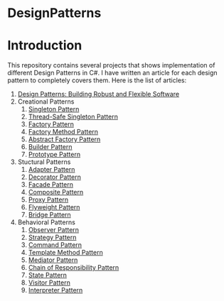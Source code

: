 # DesignPatterns
# Introduction
This repository contains several projects that shows implementation of different Design Patterns in C#.
I have written an article for each design pattern to completely covers them. Here is the list of articles:
<ol style="text-align: left;">
<li><a href="https://manish4dotnet.blogspot.com/2023/08/design-patterns-building-robust-and.html" target="_blank">Design Patterns: Building Robust and Flexible Software</a></li>
  <li>Creational Patterns
    <ol>
      <li><a href="https://manish4dotnet.blogspot.com/2023/08/design-pattern-singleton-design-pattern.html" target="_blank">Singleton Pattern</a></li>
      <li><a href="https://manish4dotnet.blogspot.com/2023/09/design-pattern-thread-safe-singleton.html" target="_blank">Thread-Safe Singleton Pattern</a></li>
      <li><a href="https://manish4dotnet.blogspot.com/2023/10/design-pattern-factory-design-pattern.html" target="_blank">Factory Pattern</a></li>
      <li><a href="https://manish4dotnet.blogspot.com/2023/10/design-pattern-factory-method-design.html" target="_blank">Factory Method Pattern</a></li>
      <li><a href="https://manish4dotnet.blogspot.com/2023/11/design-pattern-abstract-factory-design.html" target="_blank">Abstract Factory Pattern</a></li>
      <li><a href="https://manish4dotnet.blogspot.com/2023/12/design-pattern-builder-design-pattern.html" target="_blank">Builder Pattern</a></li>
      <li><a href="https://manish4dotnet.blogspot.com/2023/12/design-pattern-creational-pattern.html" target="_blank">Prototype Pattern</a></li>
    </ol>
  </li>
  <li>Stuctural Patterns
    <ol>
      <li><a href="https://manish4dotnet.blogspot.com/2023/12/adapter-design-pattern-in-c.html" target="_blank">Adapter Pattern</a></li>
       <li><a href="https://manish4dotnet.blogspot.com/2024/01/decorator-design-pattern-in-c.html" target="_blank">Decorator Pattern</a></li>
      <li><a href="https://manish4dotnet.blogspot.com/2024/01/facade-design-pattern-in-c.html" target="_blank">Facade Pattern</a></li>
      <li><a href="https://manish4dotnet.blogspot.com/2024/01/composite-design-pattern-in-c.html" target="_blank">Composite Pattern</a></li>
      <li><a href="https://manish4dotnet.blogspot.com/2024/01/proxy-design-pattern-in-c.html" target="_blank">Proxy Pattern</a></li>
      <li><a href="https://manish4dotnet.blogspot.com/2024/01/flyweight-design-pattern-in-c.html" target="_blank">Flyweight Pattern</a></li>
      <li><a href="https://manish4dotnet.blogspot.com/2024/01/bridge-design-pattern-in-c.html" target="_blank">Bridge Pattern</a></li>
    </ol>
  </li>
  <li>Behavioral Patterns
    <ol>
      <li><a href="https://manish4dotnet.blogspot.com/2024/03/observer-design-pattern-in-c.html" target="_blank">Observer Pattern</a></li>
      <li><a href="https://manish4dotnet.blogspot.com/2024/04/strategy-design-pattern-in-c.html" target="_blank">Strategy Pattern</a></li>
      <li><a href="https://manish4dotnet.blogspot.com/2024/04/command-design-pattern-in-c.html" target="_blank">Command Pattern</a></li>
     <li><a href="https://manish4dotnet.blogspot.com/2024/04/template-method-design-pattern-in-c.html" target="_blank">Template Method Pattern</a></li>
      <li><a href="https://manish4dotnet.blogspot.com/2024/04/mediator-design-pattern-in-c.html" target="_blank">Mediator Pattern</a></li>
      <li><a href="https://manish4dotnet.blogspot.com/2024/07/chain-of-responsibility-pattern-in-c.html" target="_blank">Chain of Responsibility Pattern</a></li>
      <li><a href="https://manish4dotnet.blogspot.com/2024/07/state-design-pattern-in-c.html" target="_blank">State Pattern</a></li>
      <li><a href="https://manish4dotnet.blogspot.com/2024/07/visitor-pattern-in-c.html" target="_blank">Visitor Pattern</a></li>
       <li><a href="https://manish4dotnet.blogspot.com/2024/09/interpreter-design-pattern-in-c.html" target="_blank">Interpreter Pattern</a></li>
    </ol>
  </li>
</ol>

